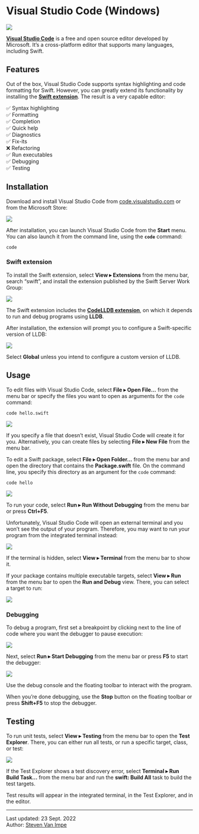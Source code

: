 # Visual Studio Code (Windows)

![](vscode.png)

[**Visual Studio Code**](https://code.visualstudio.com) is a free and open source editor developed by Microsoft. It’s a cross-platform editor that supports many languages, including Swift.

## Features

Out of the box, Visual Studio Code supports syntax highlighting and code formatting for Swift. However, you can greatly extend its functionality by installing the [**Swift extension**](https://marketplace.visualstudio.com/items?itemName=sswg.swift-lang). The result is a very capable editor:

✅ Syntax highlighting \
✅ Formatting \
✅ Completion \
✅ Quick help \
✅ Diagnostics \
✅ Fix-its \
❌ Refactoring \
✅ Run executables \
✅ Debugging \
✅ Testing

## Installation

Download and install Visual Studio Code from [code.visualstudio.com](https://code.visualstudio.com) or from the Microsoft Store:

![](store.png)

After installation, you can launch Visual Studio Code from the **Start** menu. You can also launch it from the command line, using the **`code`** command:

```
code
```

### Swift extension

To install the Swift extension, select **View ▸ Extensions** from the menu bar, search “swift”, and install the extension published by the Swift Server Work Group:

![](install-extension.png)

The Swift extension includes the [**CodeLLDB extension**](https://marketplace.visualstudio.com/items?itemName=vadimcn.vscode-lldb), on which it depends to run and debug programs using **LLDB**.

After installation, the extension will prompt you to configure a Swift-specific version of LLDB:

![](lldb.png)

Select **Global** unless you intend to configure a custom version of LLDB.

## Usage

To edit files with Visual Studio Code, select **File ▸ Open File...** from the menu bar or specify the files you want to open as arguments for the `code` command:

```
code hello.swift
```

![](open-file.png)

If you specify a file that doesn’t exist, Visual Studio Code will create it for you. Alternatively, you can create files by selecting **File ▸ New File** from the menu bar.

To edit a Swift package, select **File ▸ Open Folder...** from the menu bar and open the directory that contains the **Package.swift** file. On the command line, you specify this directory as an argument for the `code` command:

```
code hello
```

![](open-package.png)

To run your code, select **Run ▸ Run Without Debugging** from the menu bar or press **Ctrl+F5**.

Unfortunately, Visual Studio Code will open an external terminal and you won’t see the output of your program. Therefore, you may want to run your program from the integrated terminal instead:

![](run-package.png)

If the terminal is hidden, select **View ▸ Terminal** from the menu bar to show it.

If your package contains multiple executable targets, select **View ▸ Run** from the menu bar to open the **Run and Debug** view. There, you can select a target to run:

![](run-debug.png)

### Debugging

To debug a program, first set a breakpoint by clicking next to the line of code where you want the debugger to pause execution:

![](breakpoint.png)

Next, select **Run ▸ Start Debugging** from the menu bar or press **F5** to start the debugger:

![](debugging.png)

Use the debug console and the floating toolbar to interact with the program.

When you’re done debugging, use the **Stop** button on the floating toolbar or press **Shift+F5** to stop the debugger.

## Testing

To run unit tests, select **View ▸ Testing** from the menu bar to open the **Test Explorer**. There, you can either run all tests, or run a specific target, class, or test:

![](testing.png)

If the Test Explorer shows a test discovery error, select **Terminal ▸ Run Build Task...** from the menu bar and run the **swift: Build All** task to build the test targets.

Test results will appear in the integrated terminal, in the Test Explorer, and in the editor.

---

Last updated: 23 Sept. 2022 \
Author: [Steven Van Impe](https://github.com/svanimpe)
